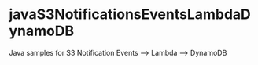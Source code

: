 # javaS3NotificationsEventsLambdaDynamoDB
Java samples for S3 Notification Events --> Lambda --> DynamoDB
